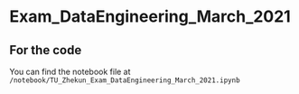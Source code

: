 # Exam_DataEngineering_March_2021
 
## For the code
You can find the notebook file at `/notebook/TU_Zhekun_Exam_DataEngineering_March_2021.ipynb`
